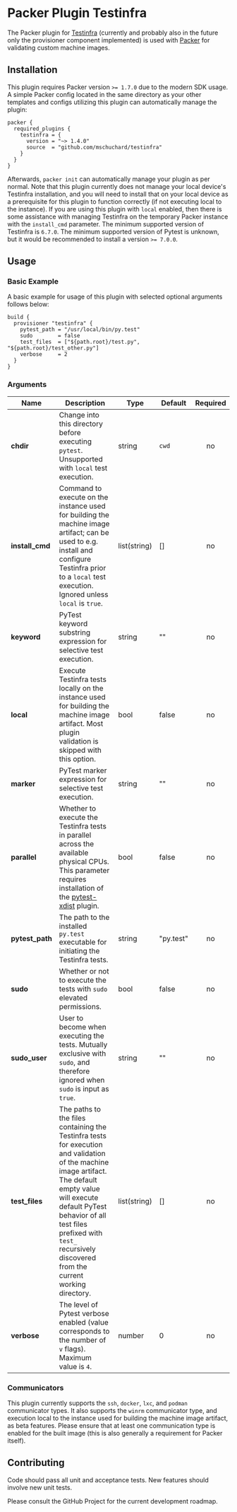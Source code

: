 # Packer Plugin Testinfra
The Packer plugin for [Testinfra](https://testinfra.readthedocs.io) (currently and probably also in the future only the provisioner component implemented) is used with [Packer](https://www.packer.io) for validating custom machine images.

## Installation

This plugin requires Packer version `>= 1.7.0` due to the modern SDK usage. A simple Packer config located in the same directory as your other templates and configs utilizing this plugin can automatically manage the plugin:

```hcl
packer {
  required_plugins {
    testinfra = {
      version = "~> 1.4.0"
      source  = "github.com/mschuchard/testinfra"
    }
  }
}
```

Afterwards, `packer init` can automatically manage your plugin as per normal. Note that this plugin currently does not manage your local device's Testinfra installation, and you will need to install that on your local device as a prerequisite for this plugin to function correctly (if not executing local to the instance). If you are using this plugin with `local` enabled, then there is some assistance with managing Testinfra on the temporary Packer instance with the `install_cmd` parameter. The minimum supported version of Testinfra is `6.7.0`. The minimum supported version of Pytest is unknown, but it would be recommended to install a version `>= 7.0.0`.

## Usage

### Basic Example

A basic example for usage of this plugin with selected optional arguments follows below:

```hcl
build {
  provisioner "testinfra" {
    pytest_path = "/usr/local/bin/py.test"
    sudo        = false
    test_files  = ["${path.root}/test.py", "${path.root}/test_other.py"]
    verbose     = 2
  }
}
```

### Arguments

| Name | Description | Type | Default | Required |
|------|-------------|------|---------|:--------:|
| **chdir** | Change into this directory before executing `pytest`. Unsupported with `local` test execution. | string | `cwd` | no |
| **install_cmd** | Command to execute on the instance used for building the machine image artifact; can be used to e.g. install and configure Testinfra prior to a `local` test execution. Ignored unless `local` is `true`. | list(string) | [] | no |
| **keyword** | PyTest keyword substring expression for selective test execution. | string | "" | no |
| **local** | Execute Testinfra tests locally on the instance used for building the machine image artifact. Most plugin validation is skipped with this option. | bool | false | no |
| **marker** | PyTest marker expression for selective test execution. | string | "" | no |
| **parallel** | Whether to execute the Testinfra tests in parallel across the available physical CPUs. This parameter requires installation of the [pytest-xdist](https://pypi.org/project/pytest-xdist) plugin. | bool | false | no |
| **pytest_path** | The path to the installed `py.test` executable for initiating the Testinfra tests. | string | "py.test" | no |
| **sudo** | Whether or not to execute the tests with `sudo` elevated permissions. | bool | false | no |
| **sudo_user** | User to become when executing the tests. Mutually exclusive with `sudo`, and therefore ignored when `sudo` is input as `true`. | string | "" | no |
| **test_files** | The paths to the files containing the Testinfra tests for execution and validation of the machine image artifact. The default empty value will execute default PyTest behavior of all test files prefixed with `test_` recursively discovered from the current working directory. | list(string) | [] | no |
| **verbose** | The level of Pytest verbose enabled (value corresponds to the number of `v` flags). Maximum value is `4`. | number | 0 | no |

### Communicators

This plugin currently supports the `ssh`, `docker`, `lxc`, and `podman` communicator types. It also supports the `winrm` communicator type, and execution local to the instance used for building the machine image artifact, as beta features. Please ensure that at least one communication type is enabled for the built image (this is also generally a requirement for Packer itself).

## Contributing
Code should pass all unit and acceptance tests. New features should involve new unit tests.

Please consult the GitHub Project for the current development roadmap.
